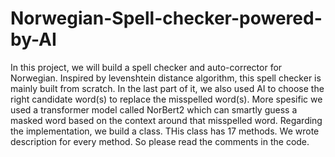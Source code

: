 # Norwegian-Spell-checker-powered-by-AI

In this project, we will build a spell checker and auto-corrector for Norwegian. 
Inspired by levenshtein distance algorithm, this spell checker is mainly built from scratch.
In the last part of it, we also used AI to choose the right candidate word(s) to replace the misspelled word(s).
More spesific we used a transformer model called NorBert2 which can smartly guess a masked word based on the context around that misspelled word.
Regarding the implementation, we build a  class. THis class has 17 methods. We wrote description for every method. So please read the comments in the code.
